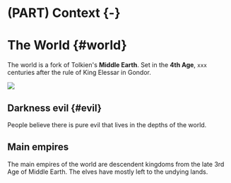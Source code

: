 # (PART) Context {-}

# The World {#world}

The world is a fork of Tolkien's **Middle Earth**. Set in the **4th Age**, `xxx` centuries after the rule of King Elessar in Gondor.

![](https://i.imgur.com/xRPrU40.png)

## Darkness evil {#evil}

People believe there is pure evil that lives in the depths of the world.

## Main empires

The main empires of the world are descendent kingdoms from the late 3rd Age of Middle Earth.
The elves have mostly left to the undying lands.